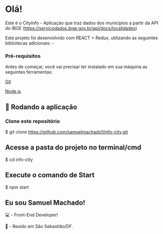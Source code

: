 # Olá!

Este é o CityInfo - Aplicação que traz dados dos municípios a partir da API do IBGE (https://servicodados.ibge.gov.br/api/docs/localidades)

Este projeto foi desenvolvido com REACT + Redux, utilizando as seguintes bibliotecas adicionais: -

### Pré-requisitos

Antes de começar, você vai precisar ter instalado em sua máquina as seguintes ferramentas:

[Git](https://git-scm.com)

[Node.js](https://nodejs.org/en/)

## 🎲 Rodando a aplicação

### Clone este repositório

$ git clone <https://github.com/samuelmachado1/info-city.git>

## Acesse a pasta do projeto no terminal/cmd

$ cd info-city

## Execute o comando de Start

$ npm start

## Eu sou Samuel Machado!

:computer: - Front-End Developer!

:house_with_garden: - Resido em São Sebastião/DF.
